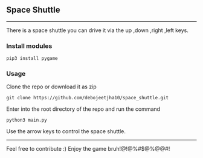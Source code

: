 ## Space Shuttle
<hr>

There is a space shuttle you can drive it via the up ,down ,right ,left keys.

<!-- #for LINUX follow the commands to run it. -->
### Install modules
`pip3 install pygame`


### Usage
Clone the repo or download it as zip
```
git clone https://github.com/debojeetjha10/space_shuttle.git
```
Enter into the root directory of the repo and run the command
```
python3 main.py
```


Use the arrow keys to control the space shuttle. 


<hr>

Feel free to contribute :) 
Enjoy the game bruh!@!@%#$@%@@#!
